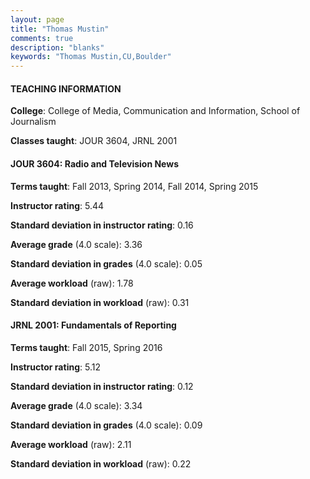 ```yaml
---
layout: page
title: "Thomas Mustin" 
comments: true
description: "blanks"
keywords: "Thomas Mustin,CU,Boulder"
---
```

<head>
<script src="https://ajax.googleapis.com/ajax/libs/jquery/2.1.3/jquery.min.js"></script>
<script src="https://dl.dropboxusercontent.com/s/pc42nxpaw1ea4o9/highcharts.js?dl=0"></script>
<!-- <script src="../assets/js/highcharts.js"></script> -->
<style type="text/css">@font-face {
	font-family: "Bebas Neue";
	src: url(https://www.filehosting.org/file/details/544349/BebasNeue Regular.otf) format("opentype");
	}
	h1.Bebas { 
		font-family: "Bebas Neue", Verdana, Tahoma;
	}
</style>
</head>
	   
#### TEACHING INFORMATION

**College**: College of Media, Communication and Information, School of Journalism

**Classes taught**: JOUR 3604, JRNL 2001

#### JOUR 3604: Radio and Television News

**Terms taught**: Fall 2013, Spring 2014, Fall 2014, Spring 2015

**Instructor rating**: 5.44

**Standard deviation in instructor rating**: 0.16

**Average grade** (4.0 scale): 3.36

**Standard deviation in grades** (4.0 scale): 0.05

**Average workload** (raw): 1.78

**Standard deviation in workload** (raw): 0.31

#### JRNL 2001: Fundamentals of Reporting

**Terms taught**: Fall 2015, Spring 2016

**Instructor rating**: 5.12

**Standard deviation in instructor rating**: 0.12

**Average grade** (4.0 scale): 3.34

**Standard deviation in grades** (4.0 scale): 0.09

**Average workload** (raw): 2.11

**Standard deviation in workload** (raw): 0.22

